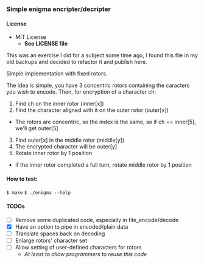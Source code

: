 ### Simple enigma encripter/decripter

#### License
- MIT License
   - **See LICENSE file**

This was an exercise I did for a subject some time ago, I found this file in my old backups and decided to refactor it and publish here.

Simple implementation with fixed rotors.

The idea is simple, you have 3 concentric rotors containing the caracters you wish to encode.
Then, for encryption of a character ch:

1. Find ch on the inner rotor (inner[x])
2. Find the character aligned with it on the outer rotor (outer[x])
  - The rotors are concentric, so the index is the same, so if ch == inner[5], we'll get outer[5]
3. Find outer[x] in the middle rotor (middle[y])
4. The encrypted character will be outer[y]
5. Rotate inner rotor by 1 position
  - if the inner rotor completed a full turn, rotate middle rotor by 1 position

#### How to test:
`$ make`
`$ ./enigma --help`

#### TODOs
- [ ] Remove some duplicated code, especially in file_encode/decode
- [X] Have an option to pipe in encoded/plain data
- [ ] Translate spaces back on decoding
- [ ] Enlarge rotors' character set
- [ ] Allow setting of user-defined characters for rotors
  - *At least to allow programmers to reuse this code*
